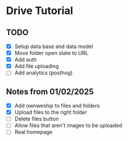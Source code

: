 # Drive Tutorial

## TODO

- [x] Setup data base and data model
- [x] Move folder open state to URL
- [x] Add auth
- [x] Add file uploading
- [ ] Add analytics (posthog)

## Notes from 01/02/2025

- [x] Add ownweship to files and folders
- [x] Upload files to the right folder
- [ ] Delete files button
- [ ] Allow files that aren't images to be uploaded
- [ ] Real homepage
